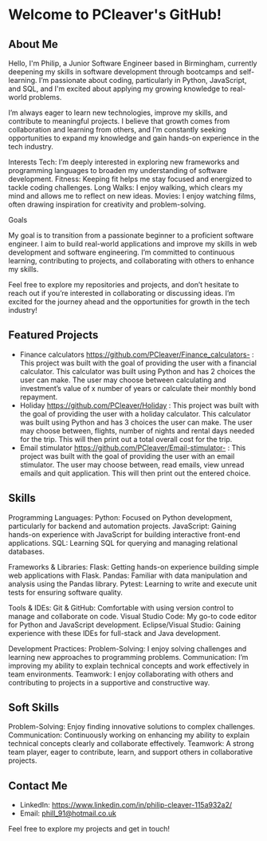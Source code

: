 # Welcome to PCleaver's GitHub!

## About Me
Hello, I'm Philip, a Junior Software Engineer based in Birmingham, currently deepening my skills in software development through bootcamps and self-learning. 
I’m passionate about coding, particularly in Python, JavaScript, and SQL, and I'm excited about applying my growing knowledge to real-world problems.

I’m always eager to learn new technologies, improve my skills, and contribute to meaningful projects. 
I believe that growth comes from collaboration and learning from others, and I’m constantly seeking opportunities to expand my knowledge and gain hands-on experience in the tech industry.

Interests
Tech: I’m deeply interested in exploring new frameworks and programming languages to broaden my understanding of software development.
Fitness: Keeping fit helps me stay focused and energized to tackle coding challenges.
Long Walks: I enjoy walking, which clears my mind and allows me to reflect on new ideas.
Movies: I enjoy watching films, often drawing inspiration for creativity and problem-solving.

Goals

My goal is to transition from a passionate beginner to a proficient software engineer. I aim to build real-world applications and improve my skills in web development and software engineering. 
I’m committed to continuous learning, contributing to projects, and collaborating with others to enhance my skills.

Feel free to explore my repositories and projects, and don’t hesitate to reach out if you’re interested in collaborating or discussing ideas. 
I’m excited for the journey ahead and the opportunities for growth in the tech industry!

## Featured Projects
- Finance calculators https://github.com/PCleaver/Finance_calculators- : This project was built with the goal of providing the user with a financial calculator. This calculator was built using Python and has 2 choices the user can make. The user may choose between calculating and investment’s value of x number of years or calculate their monthly bond repayment.
- Holiday https://github.com/PCleaver/Holiday : This project was built with the goal of providing the user with a holiday calculator. This calculator was built using Python and has 3 choices the user can make. The user may choose between, flights, number of nights and rental days needed for the trip. This will then print out a total overall cost for the trip.
- Email stimulator https://github.com/PCleaver/Email-stimulator- : This project was built with the goal of providing the user with an email stimulator. The user may choose between, read emails, view unread emails and quit application. This will then print out the entered choice.

## Skills
Programming Languages:
 Python: Focused on Python development, particularly for backend and automation projects.
 JavaScript: Gaining hands-on experience with JavaScript for building interactive front-end applications.
 SQL: Learning SQL for querying and managing relational databases.

Frameworks & Libraries:
 Flask: Getting hands-on experience building simple web applications with Flask.
 Pandas: Familiar with data manipulation and analysis using the Pandas library.
 Pytest: Learning to write and execute unit tests for ensuring software quality.

Tools & IDEs:
Git & GitHub: Comfortable with using version control to manage and collaborate on code.
Visual Studio Code: My go-to code editor for Python and JavaScript development.
Eclipse/Visual Studio: Gaining experience with these IDEs for full-stack and Java development.

Development Practices:
Problem-Solving: I enjoy solving challenges and learning new approaches to programming problems.
Communication: I’m improving my ability to explain technical concepts and work effectively in team environments.
Teamwork: I enjoy collaborating with others and contributing to projects in a supportive and constructive way.


## Soft Skills
Problem-Solving: Enjoy finding innovative solutions to complex challenges.
Communication: Continuously working on enhancing my ability to explain technical concepts clearly and collaborate effectively.
Teamwork: A strong team player, eager to contribute, learn, and support others in collaborative projects.

## Contact Me
- LinkedIn: https://www.linkedin.com/in/philip-cleaver-115a932a2/
- Email: phill_91@hotmail.co.uk

Feel free to explore my projects and get in touch!

